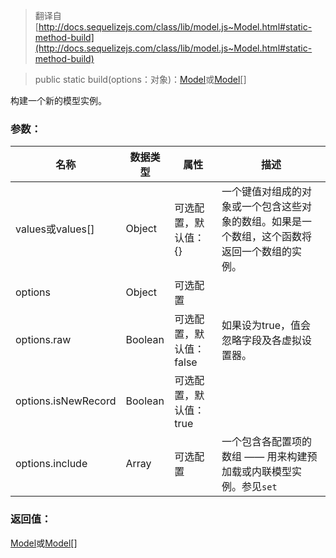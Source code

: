 > 翻译自 [http://docs.sequelizejs.com/class/lib/model.js~Model.html#static-method-build](http://docs.sequelizejs.com/class/lib/model.js~Model.html#static-method-build)

> public static build(options：对象)：[Model]()或[Model]()[]

构建一个新的模型实例。

### 参数：
名称 | 数据类型 | 属性 | 描述
-- | -- | -- | --
values或values[] | Object | 可选配置，默认值：{} | 一个键值对组成的对象或一个包含这些对象的数组。如果是一个数组，这个函数将返回一个数组的实例。
options | Object | 可选配置
options.raw | Boolean | 可选配置，默认值：false | 如果设为true，值会忽略字段及各虚拟设置器。
options.isNewRecord | Boolean | 可选配置，默认值：true
options.include | Array | 可选配置 | 一个包含各配置项的数组 —— 用来构建预加载或内联模型实例。参见`set`

### 返回值：
[Model]()或[Model]()[]